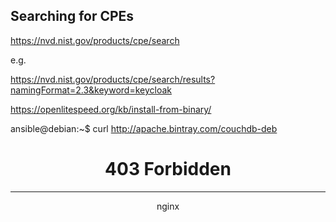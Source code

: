 ## Searching for CPEs

https://nvd.nist.gov/products/cpe/search

e.g.

https://nvd.nist.gov/products/cpe/search/results?namingFormat=2.3&keyword=keycloak

https://openlitespeed.org/kb/install-from-binary/



ansible@debian:~$ curl http://apache.bintray.com/couchdb-deb 
<html>
<head><title>403 Forbidden</title></head>
<body>
<center><h1>403 Forbidden</h1></center>
<hr><center>nginx</center>
</body>
</html>

